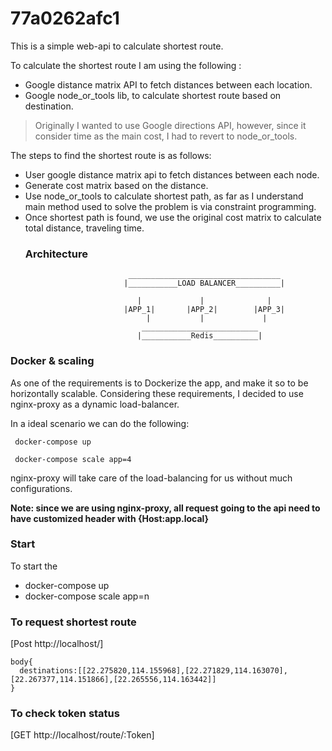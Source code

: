 # 77a0262afc1

This is a simple web-api to calculate shortest route.

To calculate the shortest route I am using the following :
  - Google distance matrix API to fetch distances between each location.
  - Google node_or_tools lib, to calculate shortest route based on destination.

 > Originally I wanted to use Google directions API, however, since it consider
 > time as the main cost, I had to revert to node_or_tools.

 The steps to find the shortest route is as follows:
 - User google distance matrix api to fetch distances between each node.
 - Generate cost matrix based on the distance.
 - Use node_or_tools to calculate shortest path, as far as I understand main method used to solve the problem is via constraint programming.
 - Once shortest path is found, we use the original cost matrix to calculate total distance, traveling time.
   ### Architecture
                              __________________________________
                             |___________LOAD BALANCER__________|

                                |             |              |
                             |APP_1|       |APP_2|        |APP_3|
                                  |           |             |
                                 __________________________
                                |___________Redis__________|

 ### Docker & scaling

 As one of the requirements is to Dockerize the app, and make it so to be horizontally scalable. Considering these requirements, I decided
 to use nginx-proxy as a dynamic load-balancer.

 In a ideal scenario we can do the following:
```
 docker-compose up

 docker-compose scale app=4
```
 nginx-proxy will take care of the load-balancing for us without much configurations.

 **Note: since we are using nginx-proxy, all request going to the api need to have customized header with {Host:app.local}**

 ### Start

 To start the
  - docker-compose up
  - docker-compose scale app=n

 ### To request shortest route

 [Post http://localhost/]

 ```
 body{
   destinations:[[22.275820,114.155968],[22.271829,114.163070],[22.267377,114.151866],[22.265556,114.163442]]
 }
 ```

 ### To check token status

 [GET http://localhost/route/:Token]
